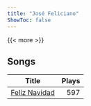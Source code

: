 ```yaml
---
title: "José Feliciano"
ShowToc: false
---
```


{{< more >}}

## Songs
Title | Plays 
----- | -----: 
[Feliz Navidad](/songs/feliz-navidad) | 597

